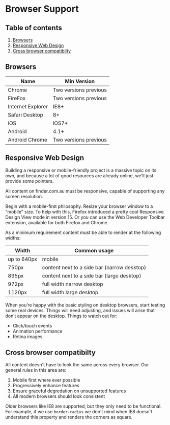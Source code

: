 # Browser Support

## Table of contents
1. [Browsers](#browsers)
2. [Responsive Web Design](#responsive)
3. [Cross browser compatibilty](#cross-browser)


<a name="browsers"></a>
## Browsers

Name | Min Version
--- | --- 
Chrome | Two versions previous
FireFox | Two versions previous
Internet Explorer | IE8+
Safari Desktop | 8+
iOS | iOS7+
Android | 4.1+
Android Chrome | Two versions previous


<a name="responsive"></a>
## Responsive Web Design

Building a responsive or mobile-friendly project is a massive topic on its own, and because a lot of good resources are already online, we’ll just provide some pointers.

All content on finder.com.au must be responsive, capable of supporting any screen resolution.

Begin with a mobile-first philosophy. Resize your browser window to a “mobile” size. To help with this, Firefox introduced a pretty cool Responsive Design View mode in version 15. Or you can use the Web Developer Toolbar extension, available for both Firefox and Chrome.

As a minimum requirement content must be able to render at the following widths:

Width | Common usage
--- | --- 
up to 640px | mobile 
750px | content next to a side bar (narrow desktop)
895px | content next to a side bar (large desktop)
972px | full width narrow desktop
1120px | full width large desktop

When you’re happy with the basic styling on desktop browsers, start testing some real devices. Things will need adjusting, and issues will arise that don’t appear on the desktop.
Things to watch out for:

* Click/touch events
* Animation performance
* Retina images

<a name="cross-browser"></a>
## Cross browser compatibilty

All content doesn't have to look the same across every browser. Our general rules in this area are:

1. Mobile first where ever possible
2. Progressively enhance features
3. Ensure graceful degredation on unsupported features
4. All modern browsers should look consistent

Older browsers like IE8 are supported, but they only need to be functional. For example, if we use `border-radius` we don't mind when IE8 doesn't understand this property and renders the corners as square.

